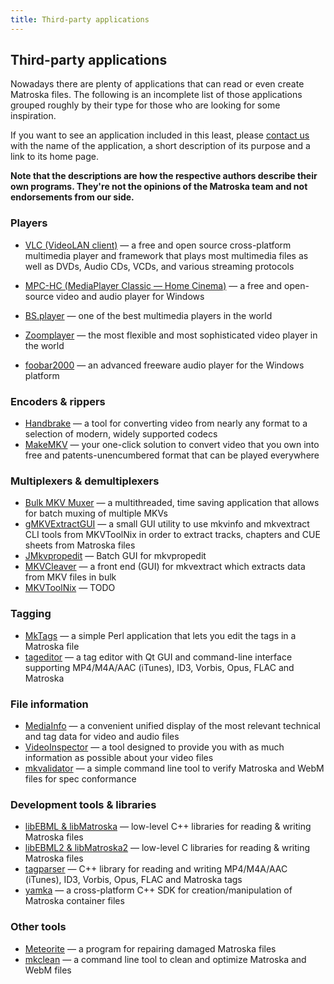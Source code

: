 ```yaml
---
title: Third-party applications
---
```

## Third-party applications

Nowadays there are plenty of applications that can read or even create
Matroska files. The following is an incomplete list of those
applications grouped roughly by their type for those who are looking
for some inspiration.

If you want to see an application included in this least, please
[contact us](../contact.html) with the name of the application, a short
description of its purpose and a link to its home page.

**Note that the descriptions are how the respective authors describe
their own programs. They're not the opinions of the Matroska team and
not endorsements from our side.**

### Players

* [VLC (VideoLAN client)](https://www.videolan.org/vlc/) — a free and
  open source cross-platform multimedia player and framework that
  plays most multimedia files as well as DVDs, Audio CDs, VCDs, and
  various streaming protocols
* [MPC-HC (MediaPlayer Classic — Home
  Cinema)](https://github.com/clsid2/mpc-hc) — a free and open-source
  video and audio player for Windows

* [BS.player](https://bsplayer.com/) — one of the best multimedia
  players in the world
* [Zoomplayer](http://www.inmatrix.com/) — the most flexible and most
  sophisticated video player in the world
* [foobar2000](https://www.foobar2000.org/) — an advanced freeware
  audio player for the Windows platform

### Encoders & rippers

* [Handbrake](https://handbrake.fr/) — a tool for converting video
  from nearly any format to a selection of modern, widely supported
  codecs
* [MakeMKV](https://makemkv.com/) — your one-click solution to convert
  video that you own into free and patents-unencumbered format that
  can be played everywhere

### Multiplexers & demultiplexers

* [Bulk MKV
  Muxer](https://bitbucket.org/sstanford/bulk-mkv-muxer/src/master/) —
  a multithreaded, time saving application that allows for batch
  muxing of multiple MKVs
* [gMKVExtractGUI](https://forum.doom9.org/showthread.php?t=170249) —
  a small GUI utility to use mkvinfo and mkvextract CLI tools from
  MKVToolNix in order to extract tracks, chapters and CUE sheets from
  Matroska files
* [JMkvpropedit](https://forum.doom9.org/showthread.php?t=163753) —
  Batch GUI for mkvpropedit
* [MKVCleaver](https://blogs.sapib.ca/apps/mkvcleaver/) — a front end
  (GUI) for mkvextract which extracts data from MKV files in bulk
* [MKVToolNix](https://mkvtoolnix.download/) — TODO

### Tagging

* [MkTags](https://matsp888.blogspot.com/2020/01/mktags.html) — a
  simple Perl application that lets you edit the tags in a Matroska
  file
* [tageditor](https://github.com/Martchus/tageditor) — a tag editor
  with Qt GUI and command-line interface supporting MP4/M4A/AAC
  (iTunes), ID3, Vorbis, Opus, FLAC and Matroska

### File information

* [MediaInfo](https://mediaarea.net/en/MediaInfo) — a convenient
  unified display of the most relevant technical and tag data for
  video and audio files
* [VideoInspector](http://www.kcsoftwares.com/?vtb) — a tool designed
  to provide you with as much information as possible about your video
  files
* [mkvalidator](mkvalidator.html) — a simple command line tool to
  verify Matroska and WebM files for spec conformance

### Development tools & libraries

* [libEBML & libMatroska](libraries.html#libebml--libmatroska) —
  low-level C++ libraries for reading & writing Matroska files
* [libEBML2 & libMatroska2](libraries.html#libebml2--libmatroska2) —
  low-level C libraries for reading & writing Matroska files
* [tagparser](https://github.com/Martchus/tagparser) — C++ library for
  reading and writing MP4/M4A/AAC (iTunes), ID3, Vorbis, Opus, FLAC
  and Matroska tags
* [yamka](https://sourceforge.net/projects/yamka/) — a cross-platform
  C++ SDK for creation/manipulation of Matroska container files

### Other tools

* [Meteorite](http://www.mkvrepair.com/) — a program for repairing
  damaged Matroska files
* [mkclean](mkclean.html) — a command line tool to clean and optimize
  Matroska and WebM files
